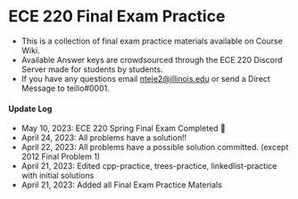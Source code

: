 # ECE 220 Final Exam Practice

- This is a collection of final exam practice materials available on Course Wiki.
- Available Answer keys are crowdsourced through the ECE 220 Discord Server made for students by students. 
- If you have any questions email nteje2@illinois.edu or send a Direct Message to teilio#0001.

#### Update Log

- May 10, 2023: ECE 220 Spring Final Exam Completed 🎉
- April 24, 2023: All problems have a solution!!
- April 22, 2023: All problems have a possible solution committed. (except 2012 Final Problem 1)
- April 21, 2023: Edited cpp-practice, trees-practice, linkedlist-practice with initial solutions
- April 21, 2023: Added all Final Exam Practice Materials
